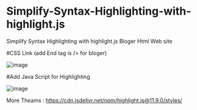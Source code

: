 # Simplify-Syntax-Highlighting-with-highlight.js
Simplify Syntax Highlighting with highlight.js Bloger Html Web site

#CSS Link (add End tag is /> for bloger)
<link href='https://cdnjs.cloudflare.com/ajax/libs/highlight.js/11.9.0/styles/github-dark.css' rel='stylesheet'/>

![image](https://github.com/coolsasindu/Simplify-Syntax-Highlighting-with-highlight.js/assets/45946252/26a3c61a-842b-481b-9621-5e4a578b2be7)

#Add Java Script for Highlighting 

<script src='https://cdnjs.cloudflare.com/ajax/libs/highlight.js/11.9.0/highlight.min.js'/>
	<!-- and it's easy to individually load additional languages -->
	<script src='https://cdnjs.cloudflare.com/ajax/libs/highlight.js/11.9.0/languages/go.min.js'/>
    <script src='//cdnjs.cloudflare.com/ajax/libs/highlightjs-line-numbers.js/2.8.0/highlightjs-line-numbers.min.js'/>


<script>
  hljs.highlightAll();
  hljs.initLineNumbersOnLoad();

</script>  
![image](https://github.com/coolsasindu/Simplify-Syntax-Highlighting-with-highlight.js/assets/45946252/71604264-894d-47ad-b007-56b55695f782)

More Theams : https://cdn.jsdelivr.net/npm/highlight.js@11.9.0/styles/
